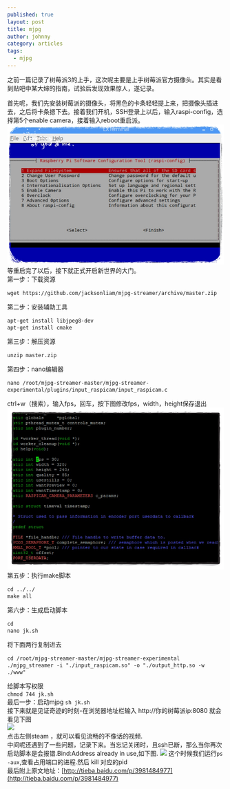 ```yaml
---
published: true
layout: post
title: mjpg
author: johnny
category: articles
tags:
  - mjpg
---
```


之前一篇记录了树莓派3的上手，这次呢主要是上手树莓派官方摄像头。其实是看到贴吧中某大婶的指南，试验后发现效果惊人，遂记录。
<!-- more -->
首先呢，我们先安装树莓派的摄像头，将黑色的卡条轻轻提上来，把摄像头插进去，之后将卡条摁下去。接着我们开机，SSH登录上以后，输入raspi-config，选择第5个enable camera，接着输入reboot重启派。  
 ![](/images/mjpg_1.png)  
等重启完了以后，接下就正式开启新世界的大门。  
第一步：下载资源  
```
wget https://github.com/jacksonliam/mjpg-streamer/archive/master.zip
```  
第二步：安装辅助工具  
```
apt-get install libjpeg8-dev  
apt-get install cmake
``` 
第三步：解压资源  
```
unzip master.zip
```  
第四步：nano编辑器  
```
nano /root/mjpg-streamer-master/mjpg-streamer-experimental/plugins/input_raspicam/input_raspicam.c
```   
ctrl+w（搜索），输入fps，回车，按下图修改fps，width，height保存退出  
![](/images/mjpg_2.png)  
第五步：执行make脚本  
```  
cd ../../  
make all  
```
第六步：生成启动脚本  
```
cd  
nano jk.sh  
```  
将下面两行复制进去  
```
cd /root/mjpg-streamer-master/mjpg-streamer-experimental  
./mjpg_streamer -i "./input_raspicam.so" -o "./output_http.so -w ./www"  
```  
给脚本写权限  
```chmod 744 jk.sh```  
最后一步：启动mjpg
```sh jk.sh```  
接下来就是见证奇迹的时刻-在浏览器地址栏输入 http://你的树莓派ip:8080 就会看见下图  
![](/images/mjpg_4.png)  
点击左侧steam ，就可以看见流畅的不像话的视频.  
中间呢还遇到了一些问题，记录下来。当忘记关闭时，且ssh已断，那么当你再次启动脚本是会报错.Bind:Address already in use,如下图.
![](/images/mjpg_5.png)
这个时候我们运行```ps -aux```,查看占用端口的进程.然后 kill 对应的pid  
最后附上原文地址：[http://tieba.baidu.com/p/3981484977](http://tieba.baidu.com/p/3981484977)


